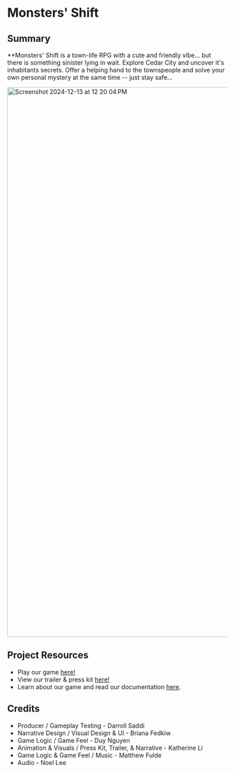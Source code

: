 # Monsters' Shift

## Summary ##
**Monsters' Shift is a town-life RPG with a cute and friendly vibe... but there is something sinister lying in wait. Explore Cedar City and uncover it's inhabitants secrets. Offer a helping hand to the townspeople and solve your own personal mystery at the same time -- just stay safe...

<img width="1264" alt="Screenshot 2024-12-13 at 12 20 04 PM" src="https://github.com/user-attachments/assets/aa4a1e1c-df9a-46fb-9e04-7efffb85ee10" />

## Project Resources

* Play our game [here!]([https://itch.io/](https://lem0ntine.itch.io/monsters-shift))
* View our trailer & press kit [here!](https://lifeofpear.notion.site/Monsters-Shift-Press-Kit-15a82e252f01808e9f50e468f1cfeb79)  
* Learn about our game and read our documentation [here](https://github.com/Iemontine/MonstersShift/blob/main/ProjectDocument.md#monsters-shift).

## Credits ##
* Producer / Gameplay Testing - Darroll Saddi	
* Narrative Design / Visual Design & UI - Briana Fedkiw	
* Game Logic / Game Feel - Duy Nguyen	
* Animation & Visuals	/ Press Kit, Trailer, & Narrative - Katherine Li	
* Game Logic & Game Feel / Music - Matthew Fulde	
* Audio - Noel Lee	
